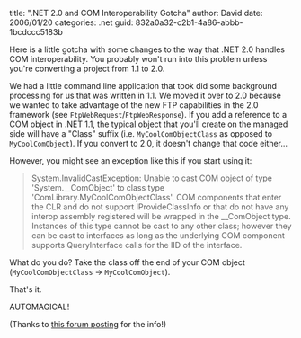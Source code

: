 
title: ".NET 2.0 and COM Interoperability Gotcha"
author: David
date: 2006/01/20
categories: .net
guid: 832a0a32-c2b1-4a86-abbb-1bcdccc5183b

Here is a little gotcha with some changes to the way that .NET 2.0 handles COM interoperability. You probably won't run into this problem unless you're converting a project from 1.1 to 2.0.

We had a little command line application that took did some background processing for us that was written in 1.1. We moved it over to 2.0 because we wanted to take advantage of the new FTP capabilities in the 2.0 framework (see `FtpWebRequest`/`FtpWebResponse`). If you add a reference to a COM object in .NET 1.1, the typical object that you'll create on the managed side will have a "Class" suffix (i.e. `MyCoolComObjectClass` as opposed to `MyCoolComObject`). If you convert to 2.0, it doesn't change that code either...

However, you might see an exception like this if you start using it:

> System.InvalidCastException: Unable to cast COM object of type 'System.\_\_ComObject' to class type 'ComLibrary.MyCoolComObjectClass'. COM components that enter the CLR and do not support IProvideClassInfo or that do not have any interop assembly registered will be wrapped in the \_\_ComObject type. Instances of this type cannot be cast to any other class; however they can be cast to interfaces as long as the underlying COM component supports QueryInterface calls for the IID of the interface.

What do you do? Take the class off the end of your COM object (`MyCoolComObjectClass` -&gt; `MyCoolComObject`).

That's it.

AUTOMAGICAL!

(Thanks to [this forum posting](http://forums.microsoft.com/MSDN/ShowPost.aspx?PostID=189133&SiteID=1) for the info!)

